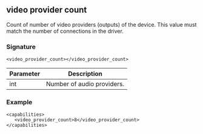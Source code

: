 ## video provider count

Count of number of video providers (outputs) of the device. This value must match the number of connections in the driver.


### Signature

`<video_provider_count></video_provider_count>`


| Parameter | Description |
| --- | --- |
| int | Number of audio providers. |


### Example

```
<capabilities>
   <video_provider_count>8</video_provider_count>
</capabilities>
```
